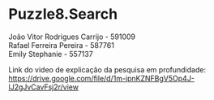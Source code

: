 ﻿# Puzzle8.Search

João Vitor Rodrigues Carrijo - 591009<br />
Rafael Ferreira Pereira - 587761<br />
Emily Stephanie - 557137<br />

Link do video de explicação da pesquisa em profundidade:<br />
https://drive.google.com/file/d/1m-ipnKZNFBgV5Op4J-lJ2gJvCavFsj2r/view
